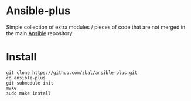 # Ansible-plus

Simple collection of extra modules / pieces of code that are not merged in the main [Ansible](https://github.com/ansible/ansible/) repository.

# Install

```
git clone https://github.com/zbal/ansible-plus.git
cd ansible-plus
git submodule init
make
sudo make install
```
